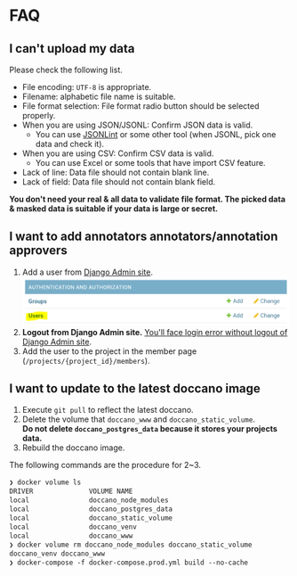 # FAQ

## I can't upload my data

Please check the following list.

- File encoding: `UTF-8` is appropriate.
- Filename: alphabetic file name is suitable.
- File format selection: File format radio button should be selected properly.
- When you are using JSON/JSONL: Confirm JSON data is valid.
  - You can use [JSONLint](https://jsonlint.com/) or some other tool (when JSONL, pick one data and check it).
- When you are using CSV: Confirm CSV data is valid.
  - You can use Excel or some tools that have import CSV feature. 
- Lack of line: Data file should not contain blank line.
- Lack of field: Data file should not contain blank field.

**You don't need your real & all data to validate file format. The picked data & masked data is suitable if your data is large or secret.**

## I want to add annotators annotators/annotation approvers

1. Add a user from [Django Admin site](https://djangobook.com/django-admin-site/).
![Add a user](./images/faq/add_user.png)
2. **Logout from Django Admin site.** [You'll face login error without logout of Django Admin site](https://github.com/doccano/doccano/issues/723).
3. Add the user to the project in the member page (`/projects/{project_id}/members`).

## I want to update to the latest doccano image

1. Execute `git pull` to reflect the latest doccano.
2. Delete the volume that `doccano_www` and `doccano_static_volume`.  
  **Do not delete `doccano_postgres_data` because it stores your projects data.**
3. Rebuild the doccano image.

The following commands are the procedure for 2~3.

```
❯ docker volume ls
DRIVER              VOLUME NAME
local               doccano_node_modules
local               doccano_postgres_data
local               doccano_static_volume
local               doccano_venv
local               doccano_www
❯ docker volume rm doccano_node_modules doccano_static_volume doccano_venv doccano_www
❯ docker-compose -f docker-compose.prod.yml build --no-cache
```
